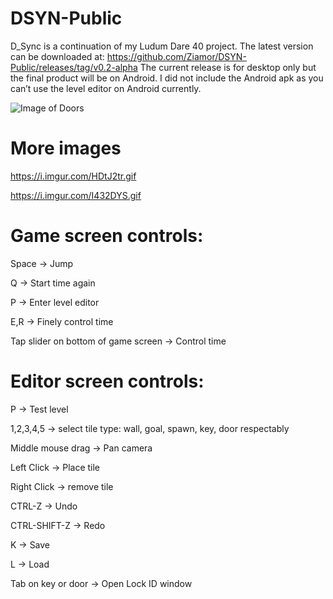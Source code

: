 # DSYN-Public
D_Sync is a continuation of my Ludum Dare 40 project. 
The latest version can be downloaded at: https://github.com/Ziamor/DSYN-Public/releases/tag/v0.2-alpha
The current release is for desktop only but the final product will be on Android. I did not include the Android apk as you can’t use the level editor on Android currently.

![Image of Doors](https://i.imgur.com/sfmeKxb.gif)

# More images
https://i.imgur.com/HDtJ2tr.gif

https://i.imgur.com/I432DYS.gif

# Game screen controls:

Space -> Jump

Q -> Start time again

P -> Enter level editor

E,R -> Finely control time

Tap slider on bottom of game screen -> Control time

# Editor screen controls:

P -> Test level

1,2,3,4,5 -> select tile type: wall, goal, spawn, key, door respectably

Middle mouse drag -> Pan camera

Left Click -> Place tile

Right Click -> remove tile

CTRL-Z -> Undo

CTRL-SHIFT-Z -> Redo

K -> Save

L -> Load

Tab on key or door -> Open Lock ID window


